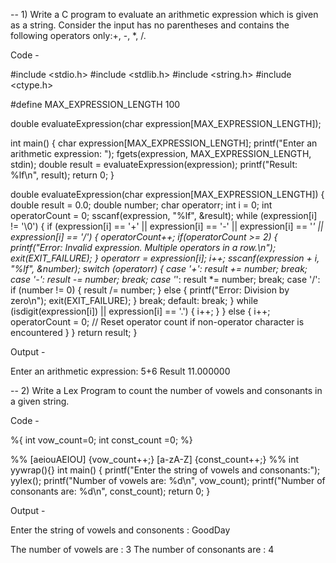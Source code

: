 -- 1) Write a C program to evaluate an arithmetic expression which is given as a string. Consider the input has no parentheses and contains the following operators only:+, -, *, /.

Code -

#include <stdio.h>
#include <stdlib.h>
#include <string.h>
#include <ctype.h>

#define MAX_EXPRESSION_LENGTH 100

double evaluateExpression(char expression[MAX_EXPRESSION_LENGTH]);

int main() {
    char expression[MAX_EXPRESSION_LENGTH];
    printf("Enter an arithmetic expression: ");
    fgets(expression, MAX_EXPRESSION_LENGTH, stdin);
    double result = evaluateExpression(expression);
    printf("Result: %lf\n", result);
    return 0;
}

double evaluateExpression(char expression[MAX_EXPRESSION_LENGTH]) {
    double result = 0.0;
    double number;
    char operatorr;
    int i = 0;
    int operatorCount = 0;
    sscanf(expression, "%lf", &result);
    while (expression[i] != '\0') {
        if (expression[i] == '+' || expression[i] == '-' || expression[i] == '*' || expression[i] == '/') {
            operatorCount++;
            if(operatorCount >= 2) {
                printf("Error: Invalid expression. Multiple operators in a row.\n");
                exit(EXIT_FAILURE);
            }
            operatorr = expression[i];
            i++;
            sscanf(expression + i, "%lf", &number);
            switch (operatorr) {
                case '+':
                    result += number;
                    break;
                case '-':
                    result -= number;
                    break;
                case '*':
                    result *= number;
                    break;
                case '/':
                    if (number != 0) {
                        result /= number;
                    } else {
                        printf("Error: Division by zero\n");
                        exit(EXIT_FAILURE);
                    }
                    break;
                default:
                    break;
            }
            while (isdigit(expression[i]) || expression[i] == '.') {
                i++;
            }
        } else {
            i++;
            operatorCount = 0; // Reset operator count if non-operator character is encountered
        }
    }
    return result;
}

Output -

Enter an arithmetic expression: 5+6
Result 11.000000

-- 2) Write a Lex Program to count the number of vowels and consonants in a given string.

Code -

%{
    int vow_count=0;
    int const_count =0;
%}
 
%%
[aeiouAEIOU] {vow_count++;}
[a-zA-Z] {const_count++;}
%%
int yywrap(){}
int main()
{
    printf("Enter the string of vowels and consonants:");
    yylex();
    printf("Number of vowels are:  %d\n", vow_count);
    printf("Number of consonants are:  %d\n", const_count);
    return 0;
} 

Output -

Enter the string of vowels and consonents : GoodDay

The number of vowels are : 3
The number of consonants are : 4
